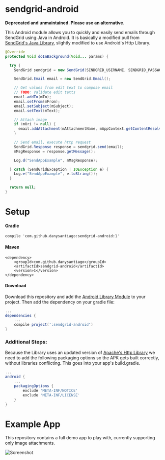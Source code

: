 # sendgrid-android

**Deprecated and unmaintained. Please use an alternative.**

This Android module allows you to quickly and easily send emails through SendGrid using Java in Android. It is basically a modified pull from [SendGrid's Java Library](https://github.com/sendgrid/sendgrid-java), slightly modified to use Android's Http Library.

```java
@Override
protected Void doInBackground(Void... params) {

  try {
    SendGrid sendgrid = new SendGrid(SENDGRID_USERNAME, SENDGRID_PASSWORD);

    SendGrid.Email email = new SendGrid.Email();

    // Get values from edit text to compose email
    // TODO: Validate edit texts
    email.addTo(mTo);
    email.setFrom(mFrom);
    email.setSubject(mSubject);
    email.setText(mText);

    // Attach image
    if (mUri != null) {
      email.addAttachment(mAttachmentName, mAppContext.getContentResolver().openInputStream(mUri));
    }

    // Send email, execute http request
    SendGrid.Response response = sendgrid.send(email);
    mMsgResponse = response.getMessage();

    Log.d("SendAppExample", mMsgResponse);

  } catch (SendGridException | IOException e) {
    Log.e("SendAppExample", e.toString());
  }

  return null;
}
```

# Setup

#### Gradle

`compile 'com.github.danysantiago:sendgrid-android:1'`

#### Maven
```
<dependency>
    <groupId>com.github.danysantiago</groupId>
    <artifactId>sendgrid-android</artifactId>
    <version>1</version>
</dependency>
```

#### Download

Download this repository and add the [Android Library Module](https://github.com/danysantiago/sendgrid-android/tree/master/library) to your project. Then add the dependency on your gradle file:
```groovy
...
dependencies {
	...
    compile project(':sendgrid-android')
}
```

### Additional Steps:

Because the Library uses an updated version of [Apache's Http Library](https://hc.apache.org/httpcomponents-client-4.3.x/android-port.html) we need to add the following packaging options so the APK gets built correctly, without libraries conflicting. This goes into your app's build.gradle.
```groovy
...
android {
	...
    packagingOptions {
        exclude 'META-INF/NOTICE'
        exclude 'META-INF/LICENSE'
    }
}
```

# Example App

This repository contains a full demo app to play with, currently supporting only image attachments.

![Screenshot](http://i.imgur.com/W5Zqic8.png)
